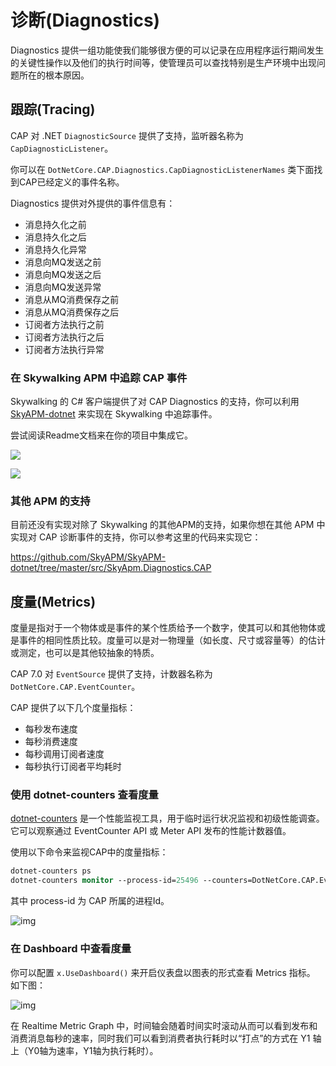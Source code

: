 # 诊断(Diagnostics)

Diagnostics 提供一组功能使我们能够很方便的可以记录在应用程序运行期间发生的关键性操作以及他们的执行时间等，使管理员可以查找特别是生产环境中出现问题所在的根本原因。

## 跟踪(Tracing)

CAP 对 .NET `DiagnosticSource` 提供了支持，监听器名称为 `CapDiagnosticListener`。

你可以在 `DotNetCore.CAP.Diagnostics.CapDiagnosticListenerNames` 类下面找到CAP已经定义的事件名称。

Diagnostics 提供对外提供的事件信息有：

* 消息持久化之前
* 消息持久化之后
* 消息持久化异常
* 消息向MQ发送之前
* 消息向MQ发送之后
* 消息向MQ发送异常
* 消息从MQ消费保存之前
* 消息从MQ消费保存之后
* 订阅者方法执行之前
* 订阅者方法执行之后
* 订阅者方法执行异常

### 在 Skywalking APM 中追踪 CAP 事件

Skywalking 的 C# 客户端提供了对 CAP Diagnostics 的支持，你可以利用 [SkyAPM-dotnet](https://github.com/SkyAPM/SkyAPM-dotnet) 来实现在 Skywalking 中追踪事件。

尝试阅读Readme文档来在你的项目中集成它。

![](https://user-images.githubusercontent.com/8205994/71006463-51025980-2120-11ea-82dc-bffa5530d515.png)


![](https://user-images.githubusercontent.com/8205994/71006589-7b541700-2120-11ea-910b-7e0f2dfddce8.png)

### 其他 APM 的支持

目前还没有实现对除了 Skywalking 的其他APM的支持，如果你想在其他 APM 中实现对 CAP 诊断事件的支持，你可以参考这里的代码来实现它：

https://github.com/SkyAPM/SkyAPM-dotnet/tree/master/src/SkyApm.Diagnostics.CAP

## 度量(Metrics)

度量是指对于一个物体或是事件的某个性质给予一个数字，使其可以和其他物体或是事件的相同性质比较。度量可以是对一物理量（如长度、尺寸或容量等）的估计或测定，也可以是其他较抽象的特质。

CAP 7.0 对 `EventSource` 提供了支持，计数器名称为 `DotNetCore.CAP.EventCounter`。

CAP 提供了以下几个度量指标：

* 每秒发布速度
* 每秒消费速度
* 每秒调用订阅者速度
* 每秒执行订阅者平均耗时

### 使用 dotnet-counters 查看度量

[dotnet-counters](https://learn.microsoft.com/zh-cn/dotnet/core/diagnostics/dotnet-counters) 是一个性能监视工具，用于临时运行状况监视和初级性能调查。 它可以观察通过 EventCounter API 或 Meter API 发布的性能计数器值。 

使用以下命令来监视CAP中的度量指标：

```ps
dotnet-counters ps
dotnet-counters monitor --process-id=25496 --counters=DotNetCore.CAP.EventCounter
```

其中 process-id 为 CAP 所属的进程Id。

![img](../../../img/dotnet-counters.gif)

### 在 Dashboard 中查看度量

你可以配置 `x.UseDashboard()` 来开启仪表盘以图表的形式查看 Metrics 指标。 如下图：

![img](../../../img/dashboard-metrics.gif)


在 Realtime Metric Graph 中，时间轴会随着时间实时滚动从而可以看到发布和消费消息每秒的速率，同时我们可以看到消费者执行耗时以“打点”的方式在 Y1 轴上（Y0轴为速率，Y1轴为执行耗时）。

